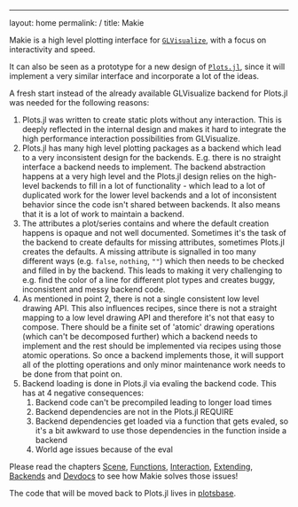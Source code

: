 ---
layout: home
permalink: /
title: Makie

Makie is a high level plotting interface for [`GLVisualize`](https://github.com/JuliaGL/GLVisualize.jl/), with a focus on interactivity and speed.

It can also be seen as a prototype for a new design of [`Plots.jl`](https://github.com/JuliaPlots/Plots.jl),
since it will implement a very similar interface and incorporate a lot of the ideas.

A fresh start instead of the already available GLVisualize backend for Plots.jl was needed for the following reasons:

1) Plots.jl was written to create static plots without any interaction. This is deeply reflected in the internal design
   and makes it hard to integrate the high performance interaction possibilities from GLVisualize.
1) Plots.jl has many high level plotting packages as a backend which lead to a very inconsistent design for the backends.
   E.g. there is no straight interface a backend needs to implement. The backend abstraction happens at a very high level
   and the Plots.jl design relies on the high-level backends to fill in a lot of functionality - which lead to a lot of duplicated work
   for the lower level backends and a lot of inconsistent behavior since the code isn't shared between backends.
   It also means that it is a lot of work to maintain a backend.
1) The attributes a plot/series contains and where the default creation happens is opaque and not well documented.
   Sometimes it's the task of the backend to create defaults for missing attributes, sometimes Plots.jl creates the defaults.
   A missing attribute is signalled in too many different ways (e.g. `false`, `nothing`, `""`) which then needs to be checked and filled in by the backend.
   This leads to making it very challenging to e.g. find the color of a line for different plot types and creates buggy, inconsistent and messy backend code.
1) As mentioned in point 2, there is not a single consistent low level drawing API.
   This also influences recipes, since there is not a straight mapping to a low level drawing API and therefore it's not that easy to compose.
   There should be a finite set of 'atomic' drawing operations (which can't be decomposed further) which a backend
   needs to implement and the rest should be implemented via recipes using those atomic operations.
   So once a backend implements those, it will support all of the plotting operations and only minor maintenance work needs to be done from that point on.
1) Backend loading is done in Plots.jl via evaling the backend code. This has at 4 negative consequences:
    1) Backend code can't be precompiled leading to longer load times
    1) Backend dependencies are not in the Plots.jl REQUIRE
    1) Backend dependencies get loaded via a function that gets evaled, so it's a bit awkward to use those dependencies in the function inside a backend
    1) World age issues because of the eval

Please read the chapters [Scene](@ref), [Functions](@ref), [Interaction](@ref), [Extending](@ref), [Backends](@ref) and [Devdocs](@ref) to see how Makie solves those issues!

The code that will be moved back to Plots.jl lives in [plotsbase](https://github.com/SimonDanisch/Makie.jl/tree/master/src/plotsbase).
